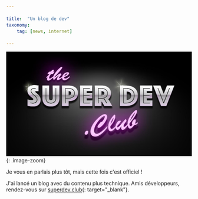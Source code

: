 ```yaml
---

title:  "Un blog de dev"
taxonomy:
    tag: [news, internet]
    
---
```


![Superdev Club](/assets/images/superdev.jpg){: .image-zoom}

Je vous en parlais plus tôt, mais cette fois c'est officiel !

J'ai lancé un blog avec du contenu plus technique. Amis développeurs, rendez-vous sur [superdev.club](http://superdev.club){: target="_blank"}.